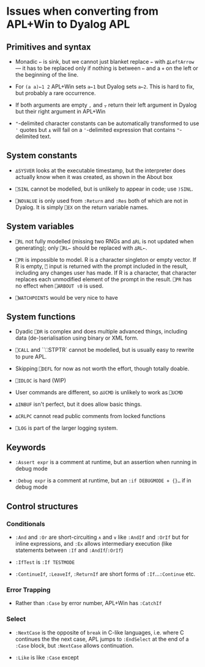 # Issues when converting from APL+Win to Dyalog APL

## Primitives and syntax

- Monadic `←` is sink, but we cannot just blanket replace `←` with `⍙LeftArrow` — it has to be replaced only if nothing is between `←` and a `⋄` on the left or the beginning of the line.

- For `(a a)←1 2` APL+Win sets `a←1` but Dyalog sets `a←2`. This is hard to fix, but probably a rare occurrence.

- If both arguments are empty `,` and `⍪` return their left argument in Dyalog but their right argument in APL+Win

- `"`-delimited character constants can be automatically transformed to use `'` quotes but `⍎` will fail on a `'`-delimited expression that contains `"`-delimited text.

## System constants

- `∆SYSVER` looks at the executable timestamp, but the interpreter does actually know when it was created, as shown in the About box

- `⎕SINL` cannot be modelled, but is unlikely to appear in code; use `)SINL`.

- `⎕NOVALUE` is only used from `:Return` and `:Res` both of which are not in Dyalog. It is simply `⎕EX` on the return variable names.

## System variables

- `⎕RL` not fully modelled (missing two RNGs and `∆RL` is not updated when generating); only `⎕RL←` should be replaced with `∆RL←`.

- `⎕PR` is impossible to model. R is a character singleton or empty vector. If R is empty, `⍞` input is returned with the prompt included in the result, including any changes user has made. If R is a character, that character replaces each unmodified element of the prompt in the result. `⎕PR` has no effect when `⎕ARBOUT ⍳0` is used.

* `⎕WATCHPOINTS` would be very nice to have

## System functions

- Dyadic `⎕DR` is complex and does multiple advanced things, including data (de-)serialisation using binary or XML form.

- `⎕CALL` and ``⎕STPTR` cannot be modelled, but is usually easy to rewrite to pure APL.

- Skipping `⎕DEFL` for now as not worth the effort, though totally doable.

- `⎕IDLOC` is hard (WIP)

- User commands are different, so `∆UCMD` is unlikely to work as `⎕UCMD`

- `∆INBUF` isn't perfect, but it does allow basic things.

- `∆CRLPC` cannot read public comments from locked functions

- `⎕LOG` is part of the larger logging system.

## Keywords

- `:Assert expr` is a comment at runtime, but an assertion when running in debug mode

- `:Debug expr` is a comment at runtime, but an `:if DEBUGMODE ⋄ {}…` if in debug mode

## Control structures

### Conditionals

- `:And` and `:Or` are short-circuiting `∧` and `∨` like `:AndIf` and `:OrIf` but for inline expressions, and `:Ex` allows intermediary execution (like statements between `:If` and `:AndIf`/`:OrIf`)

- `:IfTest` is `:If TESTMODE`

- `:ContinueIf`, `:LeaveIf`, `:ReturnIf` are short forms of `:If`…`:Continue` etc.

### Error Trapping

- Rather than `:Case` by error number, APL+Win has `:CatchIf` 

### Select

- `:NextCase` is the opposite of `break` in C-like languages, i.e. where C continues the the next case, APL jumps to `:EndSelect` at the end of a `:Case` block, but `:NextCase` allows continuation.

- `:Like` is like `:Case` except

